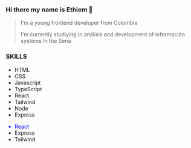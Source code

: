 <style>
  .react{
    color: blue;
  }
</style>

### Hi there my name is **Ethiem** 👋

>I'm a young frontend developer from Colombia
>
>I'm currently studiying in análisis and development of información systems
>In the Sena 

### SKILLS

- HTML
- CSS
- Javascript
- TypeScript
- React
- Tailwind
- Node
- Express

<ul>
  <li class="react">React</li>
  <li>Express</li>
  <li>Tailwind</li>
</ul>

<!--
**Epg33/Epg33** is a ✨ _special_ ✨ repository because its `README.md` (this file) appears on your GitHub profile.

Here are some ideas to get you started:

- 🔭 I’m currently working on ...
- 🌱 I’m currently learning ...
- 👯 I’m looking to collaborate on ...
- 🤔 I’m looking for help with ...
- 💬 Ask me about ...
- 📫 How to reach me: ...
- 😄 Pronouns: ...
- ⚡ Fun fact: ...
-->
